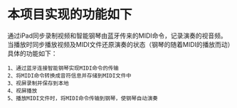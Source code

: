 # 本项目实现的功能如下


通过iPad同步录制视频和智能钢琴由蓝牙传来的MIDI命令，记录演奏的视音频。当播放时同步播放视频及MIDI文件还原演奏的状态（钢琴的随着MIDI的播放而动）具体的功能如下：

    1、通过蓝牙连接智能钢琴实现MIDI命令的传输
    2、将MIDI命令转换成音符信息并存储到MIDI文件中
    3、视屏录制并保存到本地
    4、视屏播放
    5、播放MIDI文件时，将MIDI命令传输到钢琴，使钢琴自动演奏
